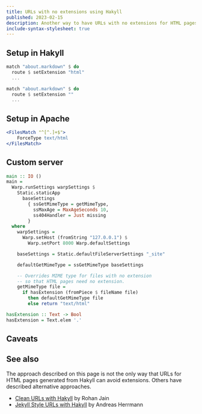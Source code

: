```yaml
---
title: URLs with no extensions using Hakyll
published: 2023-02-15
description: Another way to have URLs with no extensions for HTML pages with Hakyll.
include-syntax-stylesheet: true
---
```


## Setup in Hakyll

```haskell
match "about.markdown" $ do
  route $ setExtension "html"
  ...
```

```haskell
match "about.markdown" $ do
  route $ setExtension ""
  ...
```

## Setup in Apache

```apache
<FilesMatch "^[^.]+$">
    ForceType text/html
</FilesMatch>
```

## Custom server

```haskell
main :: IO ()
main =
  Warp.runSettings warpSettings $
    Static.staticApp
      baseSettings
        { ssGetMimeType = getMimeType,
          ssMaxAge = MaxAgeSeconds 10,
          ss404Handler = Just missing
        }
  where
    warpSettings =
      Warp.setHost (fromString "127.0.0.1") $
        Warp.setPort 8000 Warp.defaultSettings

    baseSettings = Static.defaultFileServerSettings "_site"

    defaultGetMimeType = ssGetMimeType baseSettings

    -- Overrides MIME type for files with no extension
    -- so that HTML pages need no extension.
    getMimeType file =
      if hasExtension (fromPiece $ fileName file)
        then defaultGetMimeType file
        else return "text/html"

hasExtension :: Text -> Bool
hasExtension = Text.elem '.'
```

## Caveats

## See also

The approach described on this page is not the only way
that URLs for HTML pages generated from Hakyll can avoid extensions.
Others have described alternative approaches.

*   [Clean URLs with Hakyll](https://www.rohanjain.in/hakyll-clean-urls/) by Rohan Jain
*   [Jekyll Style URLs with Hakyll](http://aherrmann.github.io/programming/2016/01/31/jekyll-style-urls-with-hakyll/index.html) by Andreas Herrmann
